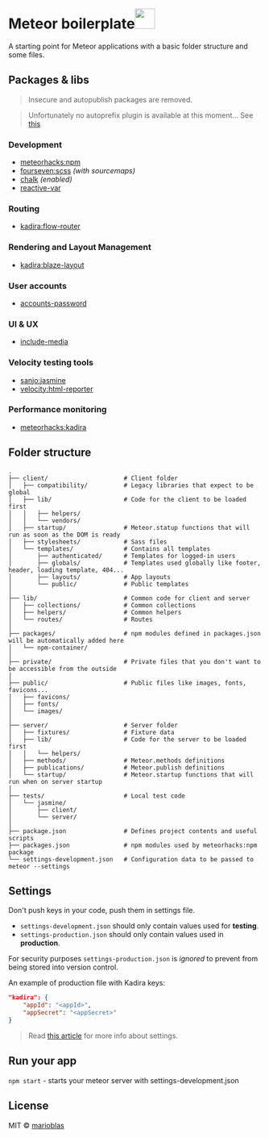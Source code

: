 # Meteor boilerplate<img src="https://cloud.githubusercontent.com/assets/3719969/11635449/c7f63236-9d0e-11e5-848c-e9b3c7012768.png" width="40">

A starting point for Meteor applications with a basic folder structure and some files.

## Packages & libs

> Insecure and autopublish packages are removed.

> Unfortunately no autoprefix plugin is available at this moment...
> See [this](https://github.com/meteor/meteor/issues/5219)

### Development
- [meteorhacks:npm](https://github.com/meteorhacks/npm)
- [fourseven:scss](https://github.com/fourseven/meteor-scss) *(with sourcemaps)*
- [chalk](https://github.com/chalk/chalk) *(enabled)*
- [reactive-var](http://docs.meteor.com/#/full/reactivevar_pkg)

### Routing
- [kadira:flow-router](https://github.com/kadirahq/flow-router)

### Rendering and Layout Management
- [kadira:blaze-layout](https://github.com/kadirahq/blaze-layout)

### User accounts
- [accounts-password](http://docs.meteor.com/#/full/accounts_api)

### UI & UX
- [include-media](https://github.com/eduardoboucas/include-media)

### Velocity testing tools
- [sanjo:jasmine](https://github.com/sanjo/meteor-jasmine)
- [velocity:html-reporter](https://github.com/meteor-velocity/html-reporter)

### Performance monitoring
- [meteorhacks:kadira](https://github.com/meteorhacks/kadira)

## Folder structure

```
.
├── client/                     # Client folder
│   ├── compatibility/          # Legacy libraries that expect to be global
│   ├── lib/                    # Code for the client to be loaded first
│   │   ├── helpers/
│   │   └── vendors/
│   ├── startup/                # Meteor.statup functions that will run as soon as the DOM is ready
│   ├── stylesheets/            # Sass files
│   └── templates/              # Contains all templates
│       ├── authenticated/      # Templates for logged-in users
│       ├── globals/            # Templates used globally like footer, header, loading template, 404...
│       ├── layouts/            # App layouts
│       └── public/             # Public templates 	
│			
├── lib/                        # Common code for client and server
│   ├── collections/            # Common collections
│   ├── helpers/                # Common helpers
│   └── routes/                 # Routes
│
├── packages/                   # npm modules defined in packages.json will be automatically added here
│   └── npm-container/
│
├── private/                    # Private files that you don't want to be accessible from the outside
│
├── public/                     # Public files like images, fonts, favicons...
│   ├── favicons/
│   ├── fonts/
│   └── images/
│
├── server/                     # Server folder
│   ├── fixtures/               # Fixture data
│   ├── lib/                    # Code for the server to be loaded first
│   │   └── helpers/
│   ├── methods/                # Meteor.methods definitions
│   ├── publications/           # Meteor.publish definitions
│   └── startup/                # Meteor.startup functions that will run when on server startup
│
├── tests/                      # Local test code
│   └── jasmine/
│       ├── client/
│       └── server/
│
├── package.json                # Defines project contents and useful scripts
├── packages.json               # npm modules used by meteorhacks:npm package
└── settings-development.json   # Configuration data to be passed to meteor --settings
```

## Settings

Don't push keys in your code, push them in settings file.

- `settings-development.json` should only contain values used for **testing**.
- `settings-production.json` should only contain values used in **production**.

For security purposes `settings-production.json` is *ignored* to prevent from being stored into version control.

An example of production file with Kadira keys:
```json
"kadira": {
	"appId": "<appId>",
	"appSecret": "<appSecret>"
}
```

> Read [this article](http://joshowens.me/environment-settings-and-security-with-meteor-js) for more info about settings.

## Run your app

`npm start` - starts your meteor server with settings-development.json

## License

MIT © [marioblas](https://github.com/marioblas)
